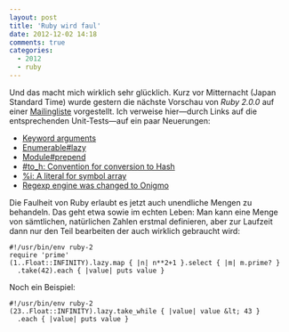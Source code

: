 ```yaml
---
layout: post
title: 'Ruby wird faul'
date: 2012-12-02 14:18
comments: true
categories:
  - 2012
  - ruby
---
```

Und das macht mich wirklich sehr glücklich.  Kurz vor Mitternacht
(Japan Standard Time) wurde gestern die nächste Vorschau von _Ruby
2.0.0_ auf einer [Mailingliste][mail] vorgestellt. Ich verweise
hier—durch Links auf die entsprechenden Unit-Tests—auf ein paar
Neuerungen:

* [Keyword arguments][keyword]
* [Enumerable#lazy][enum]
* [Module#prepend][module]
* [#to_h: Convention for conversion to Hash][object]
* [%i: A literal for symbol array][literal]
* [Regexp engine was changed to Onigmo][regexp]

Die Faulheit von Ruby erlaubt es jetzt auch unendliche Mengen zu behandeln.
Das geht etwa sowie im echten Leben: Man kann eine Menge von sämtlichen,
natürlichen Zahlen erstmal definieren, aber zur Laufzeit dann nur den Teil
bearbeiten der auch wirklich gebraucht wird:

    #!/usr/bin/env ruby-2
    require 'prime'
    (1..Float::INFINITY).lazy.map { |n| n**2+1 }.select { |m| m.prime? }
      .take(42).each { |value| puts value }


Noch ein Beispiel:

    #!/usr/bin/env ruby-2
    (23..Float::INFINITY).lazy.take_while { |value| value &lt; 43 }
      .each { |value| puts value }

[regexp]: https://github.com/ruby/ruby/blob/trunk/test/ruby/test_regexp.rb
[literal]: https://github.com/ruby/ruby/blob/trunk/test/ruby/test_literal.rb
[object]: https://github.com/ruby/ruby/blob/trunk/test/ruby/test_object.rb
[module]: https://github.com/ruby/ruby/blob/trunk/test/ruby/test_module.rb
[enum]: https://github.com/ruby/ruby/blob/trunk/test/ruby/test_lazy_enumerator.rb
[keyword]: https://github.com/ruby/ruby/blob/trunk/test/ruby/test_keyword.rb
[mail]: http://blade.nagaokaut.ac.jp/cgi-bin/scat.rb/ruby/ruby-core/50443
